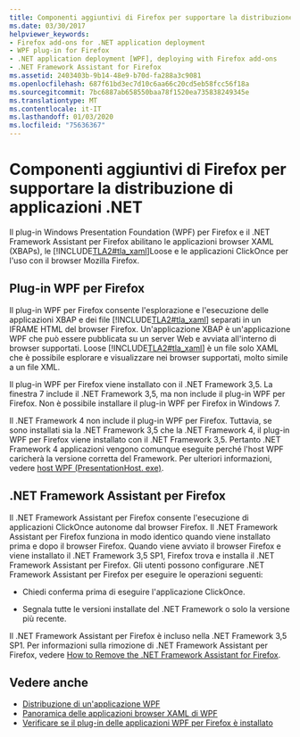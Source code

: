 ```yaml
---
title: Componenti aggiuntivi di Firefox per supportare la distribuzione di applicazioni .NET
ms.date: 03/30/2017
helpviewer_keywords:
- Firefox add-ons for .NET application deployment
- WPF plug-in for Firefox
- .NET application deployment [WPF], deploying with Firefox add-ons
- .NET Framework Assistant for Firefox
ms.assetid: 2403403b-9b14-48e9-b70d-fa288a3c9081
ms.openlocfilehash: 687f61bd3ec7d10c6aa66c20cd5eb58fcc56f18a
ms.sourcegitcommit: 7bc6887ab658550baa78f1520ea735838249345e
ms.translationtype: MT
ms.contentlocale: it-IT
ms.lasthandoff: 01/03/2020
ms.locfileid: "75636367"
---
```

# <a name="firefox-add-ons-to-support-net-application-deployment"></a>Componenti aggiuntivi di Firefox per supportare la distribuzione di applicazioni .NET
Il plug-in Windows Presentation Foundation (WPF) per Firefox e il .NET Framework Assistant per Firefox abilitano le applicazioni browser XAML (XBAPs), le [!INCLUDE[TLA2#tla_xaml](../../../../includes/tla2sharptla-xaml-md.md)]Loose e le applicazioni ClickOnce per l'uso con il browser Mozilla Firefox.  
  
## <a name="wpf-plug-in-for-firefox"></a>Plug-in WPF per Firefox  
 Il plug-in WPF per Firefox consente l'esplorazione e l'esecuzione delle applicazioni XBAP e dei file [!INCLUDE[TLA2#tla_xaml](../../../../includes/tla2sharptla-xaml-md.md)] separati in un IFRAME HTML del browser Firefox. Un'applicazione XBAP è un'applicazione WPF che può essere pubblicata su un server Web e avviata all'interno di browser supportati. Loose [!INCLUDE[TLA2#tla_xaml](../../../../includes/tla2sharptla-xaml-md.md)] è un file solo XAML che è possibile esplorare e visualizzare nei browser supportati, molto simile a un file XML.  
  
 Il plug-in WPF per Firefox viene installato con il .NET Framework 3,5. La finestra 7 include il .NET Framework 3,5, ma non include il plug-in WPF per Firefox. Non è possibile installare il plug-in WPF per Firefox in Windows 7.  
  
 Il .NET Framework 4 non include il plug-in WPF per Firefox. Tuttavia, se sono installati sia la .NET Framework 3,5 che la .NET Framework 4, il plug-in WPF per Firefox viene installato con il .NET Framework 3,5. Pertanto .NET Framework 4 applicazioni vengono comunque eseguite perché l'host WPF caricherà la versione corretta del Framework. Per ulteriori informazioni, vedere [host WPF (PresentationHost. exe)](wpf-host-presentationhost-exe.md).  
  
## <a name="net-framework-assistant-for-firefox"></a>.NET Framework Assistant per Firefox  
 Il .NET Framework Assistant per Firefox consente l'esecuzione di applicazioni ClickOnce autonome dal browser Firefox. Il .NET Framework Assistant per Firefox funziona in modo identico quando viene installato prima e dopo il browser Firefox. Quando viene avviato il browser Firefox e viene installato il .NET Framework 3,5 SP1, Firefox trova e installa il .NET Framework Assistant per Firefox. Gli utenti possono configurare .NET Framework Assistant per Firefox per eseguire le operazioni seguenti:  
  
- Chiedi conferma prima di eseguire l'applicazione ClickOnce.  
  
- Segnala tutte le versioni installate del .NET Framework o solo la versione più recente.  
  
 Il .NET Framework Assistant per Firefox è incluso nella .NET Framework 3,5 SP1. Per informazioni sulla rimozione di .NET Framework Assistant per Firefox, vedere [How to Remove the .NET Framework Assistant for Firefox](https://go.microsoft.com/fwlink/?LinkId=177944).  
  
## <a name="see-also"></a>Vedere anche

- [Distribuzione di un'applicazione WPF](deploying-a-wpf-application-wpf.md)
- [Panoramica delle applicazioni browser XAML di WPF](wpf-xaml-browser-applications-overview.md)
- [Verificare se il plug-in delle applicazioni WPF per Firefox è installato](how-to-detect-whether-the-wpf-plug-in-for-firefox-is-installed.md)
